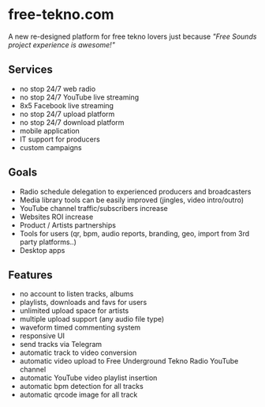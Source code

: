 # free-tekno.com

A new re-designed platform for free tekno lovers just because _"Free Sounds project experience is awesome!"_

## Services

- no stop 24/7 web radio
- no stop 24/7 YouTube live streaming
- 8x5 Facebook live streaming
- no stop 24/7 upload platform
- no stop 24/7 download platform
- mobile application
- IT support for producers
- custom campaigns

## Goals

- Radio schedule delegation to experienced producers and broadcasters
- Media library tools can be easily improved (jingles, video intro/outro)
- YouTube channel traffic/subscribers increase
- Websites ROI increase
- Product / Artists partnerships
- Tools for users (qr, bpm, audio reports, branding, geo, import from 3rd party platforms..)
- Desktop apps

## Features

- no account to listen tracks, albums
- playlists, downloads and favs for users
- unlimited upload space for artists
- multiple upload support (any audio file type)
- waveform timed commenting system
- responsive UI
- send tracks via Telegram
- automatic track to video conversion
- automatic video upload to Free Underground Tekno Radio YouTube channel
- automatic YouTube video playlist insertion
- automatic bpm detection for all tracks
- automatic qrcode image for all track
